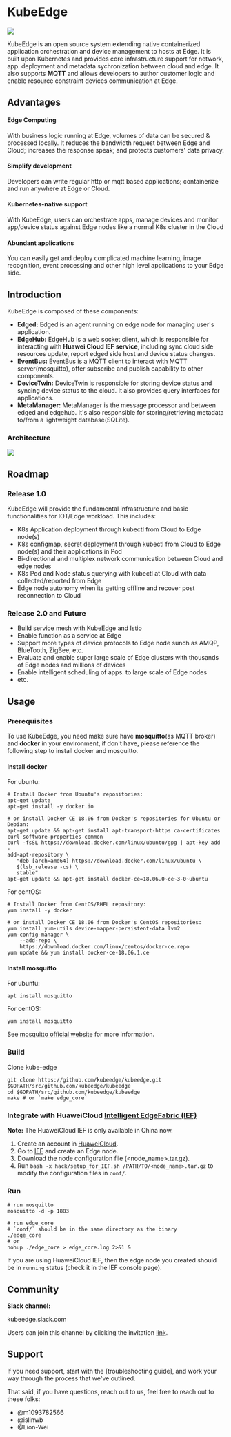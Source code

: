 # KubeEdge

<img src="./images/KubeEdge_logo.png">

KubeEdge is an open source system extending native containerized application orchestration and device management to hosts at Edge. It is built upon Kubernetes and provides core infrastructure support for network, app. deployment and metadata sychronization between cloud and edge. It also supports **MQTT** and allows developers to author customer logic and enable resource constraint devices communication at Edge.

## Advantages

#### Edge Computing

With business logic running at Edge, volumes of data can be secured & processed locally. It reduces the bandwidth request between Edge and Cloud; increases the response speak; and protects customers' data privacy. 

#### Simplify development

Developers can write regular http or mqtt based applications; containerize and run anywhere at Edge or Cloud.

#### Kubernetes-native support

With KubeEdge, users can orchestrate apps, manage devices and monitor app/device status against Edge nodes like a normal K8s cluster in the Cloud

#### Abundant applications

You can easily get and deploy complicated machine learning, image recognition, event processing and other high level applications to your Edge side.

## Introduction

KubeEdge is composed of these components:

- **Edged:** Edged is an agent running on edge node for managing user's application.
- **EdgeHub:** EdgeHub is a web socket client, which is responsible for interacting with **Huawei Cloud IEF service**, including sync cloud side resources update, report edged side host and device status changes.
- **EventBus:** EventBus is a MQTT client to interact with MQTT server(mosquitto), offer subscribe and publish capability to other components.
- **DeviceTwin:** DeviceTwin is responsible for storing device status and syncing device status to the cloud. It also provides query interfaces for applications.
- **MetaManager:** MetaManager is the message processor and between edged and edgehub. It's also responsible for storing/retrieving metadata to/from a lightweight database(SQLite). 

### Architecture

<img src="./images/kubeedge_arch.png">

## Roadmap

### Release 1.0
KubeEdge will provide the fundamental infrastructure and basic functionalities for IOT/Edge workload. This includes: 
- K8s Application deployment through kubectl from Cloud to Edge node(s)
- K8s configmap, secret deployment through kubectl from Cloud to Edge node(s) and their applications in Pod
- Bi-directional and multiplex network communication between Cloud and edge nodes
- K8s Pod and Node status querying with kubectl at Cloud with data collected/reported from Edge
- Edge node autonomy when its getting offline and recover post reconnection to Cloud

### Release 2.0 and Future
- Build service mesh with KubeEdge and Istio 
- Enable function as a service at Edge
- Support more types of device protocols to Edge node sunch as AMQP, BlueTooth, ZigBee, etc.
- Evaluate and enable super large scale of Edge clusters with thousands of Edge nodes and millions of devices
- Enable intelligent scheduling of apps. to large scale of Edge nodes
- etc.

## Usage

### Prerequisites

To use KubeEdge, you need make sure have **mosquitto**(as MQTT broker) and **docker** in your environment, if don't have, please reference the following step to install docker and mosquitto.

#### Install docker

For ubuntu:

```shell
# Install Docker from Ubuntu's repositories:
apt-get update
apt-get install -y docker.io

# or install Docker CE 18.06 from Docker's repositories for Ubuntu or Debian:
apt-get update && apt-get install apt-transport-https ca-certificates curl software-properties-common
curl -fsSL https://download.docker.com/linux/ubuntu/gpg | apt-key add -
add-apt-repository \
   "deb [arch=amd64] https://download.docker.com/linux/ubuntu \
   $(lsb_release -cs) \
   stable"
apt-get update && apt-get install docker-ce=18.06.0~ce~3-0~ubuntu
```

For centOS:

```shell
# Install Docker from CentOS/RHEL repository:
yum install -y docker

# or install Docker CE 18.06 from Docker's CentOS repositories:
yum install yum-utils device-mapper-persistent-data lvm2
yum-config-manager \
    --add-repo \
    https://download.docker.com/linux/centos/docker-ce.repo
yum update && yum install docker-ce-18.06.1.ce
```

#### Install mosquitto

For ubuntu:

```shell
apt install mosquitto
```

For centOS:

```shell
yum install mosquitto
```

See [mosquitto official website](https://mosquitto.org/download/) for more information.

### Build

Clone kube-edge

```shell
git clone https://github.com/kubeedge/kubeedge.git $GOPATH/src/github.com/kubeedge/kubeedge
cd $GOPATH/src/github.com/kubeedge/kubeedge
make # or `make edge_core`
```

### Integrate with HuaweiCloud [Intelligent EdgeFabric (IEF)](https://www.huaweicloud.com/product/ief.html)
**Note:** The HuaweiCloud IEF is only available in China now.

1. Create an account in [HuaweiCloud](https://www.huaweicloud.com).
2. Go to [IEF](https://www.huaweicloud.com/product/ief.html) and create an Edge node.
3. Download the node configuration file (<node_name>.tar.gz).
4. Run `bash -x hack/setup_for_IEF.sh /PATH/TO/<node_name>.tar.gz` to modify the configuration files in `conf/`.



### Run

```shell
# run mosquitto
mosquitto -d -p 1883

# run edge_core
# `conf/` should be in the same directory as the binary
./edge_core
# or
nohup ./edge_core > edge_core.log 2>&1 &
```

If you are using HuaweiCloud IEF, then the edge node you created should be in `running` status (check it in the IEF console page).

## Community

**Slack channel:** 

kubeedge.slack.com

Users can join this channel by clicking the invitation [link](https://join.slack.com/t/kubeedge/shared_invite/enQtNDg1MjAwMDI0MTgyLTQ1NzliNzYwNWU5MWYxOTdmNDZjZjI2YWE2NDRlYjdiZGYxZGUwYzkzZWI2NGZjZWRkZDVlZDQwZWI0MzM1Yzc).



## Support

If you need support, start with the [troubleshooting guide], and work your way through the process that we've outlined.

That said, if you have questions, reach out to us, feel free to reach out to these folks:

- @m1093782566 
- @islinwb 
- @Lion-Wei 

